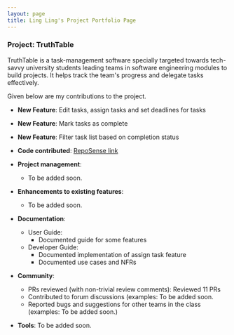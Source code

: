 ```yaml
---
layout: page
title: Ling Ling's Project Portfolio Page
---
```


### Project: TruthTable

TruthTable is a task-management software specially targeted towards tech-savvy university students leading
teams in software engineering modules to build projects. It helps track the team's progress and delegate tasks
effectively.

Given below are my contributions to the project.

* **New Feature**: Edit tasks, assign tasks and set deadlines for tasks

* **New Feature**: Mark tasks as complete

* **New Feature**: Filter task list based on completion status

* **Code contributed**: [RepoSense link](https://nus-cs2103-ay2223s1.github.io/tp-dashboard/?search=&sort=groupTitle&sortWithin=title&timeframe=commit&mergegroup=&groupSelect=groupByRepos&breakdown=true&checkedFileTypes=docs~functional-code~test-code~other&since=2022-09-16&tabOpen=true&tabType=authorship&tabAuthor=ling-ui&tabRepo=AY2223S1-CS2103T-W13-4%2Ftp%5Bmaster%5D&authorshipIsMergeGroup=false&authorshipFileTypes=docs~functional-code~test-code&authorshipIsBinaryFileTypeChecked=false&authorshipIsIgnoredFilesChecked=false)

* **Project management**:
    * To be added soon.

* **Enhancements to existing features**:
    * To be added soon.

* **Documentation**:
    * User Guide:
        * Documented guide for some features
    * Developer Guide:
        * Documented implementation of assign task feature
        * Documented use cases and NFRs

* **Community**:
    * PRs reviewed (with non-trivial review comments): Reviewed 11 PRs
    * Contributed to forum discussions (examples: To be added soon.
    * Reported bugs and suggestions for other teams in the class (examples: To be added soon.)

* **Tools**:
  To be added soon.
